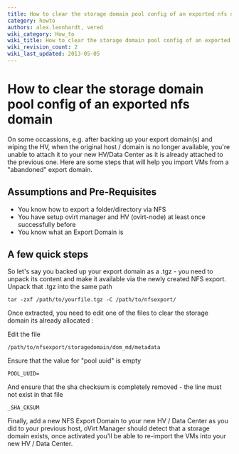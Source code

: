 ```yaml
---
title: How to clear the storage domain pool config of an exported nfs domain
category: howto
authors: alex.leonhardt, vered
wiki_category: How_to
wiki_title: How to clear the storage domain pool config of an exported nfs domain
wiki_revision_count: 2
wiki_last_updated: 2013-05-05
---
```


<!-- TODO: Content review -->

# How to clear the storage domain pool config of an exported nfs domain

On some occassions, e.g. after backing up your export domain(s) and wiping the HV, when the original host / domain is no longer available, you're unable to attach it to your new HV/Data Center as it is already attached to the previous one. Here are some steps that will help you import VMs from a "abandoned" export domain.

## Assumptions and Pre-Requisites

*   You know how to export a folder/directory via NFS
*   You have setup ovirt manager and HV (ovirt-node) at least once successfully before
*   You know what an Export Domain is

## A few quick steps

So let's say you backed up your export domain as a .tgz - you need to unpack its content and make it available via the newly created NFS export. Unpack that .tgz into the same path

    tar -zxf /path/to/yourfile.tgz -C /path/to/nfsexport/

Once extracted, you need to edit one of the files to clear the storage domain its already allocated :

Edit the file

    /path/to/nfsexport/storagedomain/dom_md/metadata

Ensure that the value for "pool uuid" is empty

    POOL_UUID=

And ensure that the sha checksum is completely removed - the line must not exist in that file

    _SHA_CKSUM

Finally, add a new NFS Export Domain to your new HV / Data Center as you did to your previous host, oVirt Manager should detect that a storage domain exists, once activated you'll be able to re-import the VMs into your new HV / Data Center.

